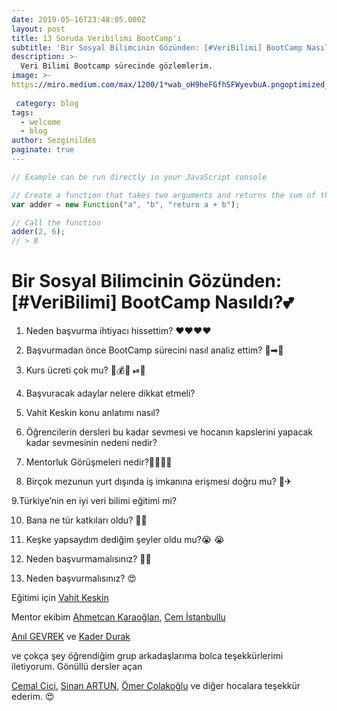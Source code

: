 ```yaml
---
date: 2019-05-16T23:48:05.000Z
layout: post
title: 13 Soruda Veribilimi BootCamp'ı
subtitle: 'Bir Sosyal Bilimcinin Gözünden: [#VeriBilimi] BootCamp Nasıldı?💕'
description: >-
  Veri Bilimi Bootcamp sürecinde gözlemlerim.
image: >-
https://miro.medium.com/max/1200/1*wab_oH9heFGfhSFWyevbuA.pngoptimized_image: 
 
 category: blog
tags:
  - welcome
  - blog
author: Sezginildes
paginate: true
---
```

 

```js
// Example can be run directly in your JavaScript console

// Create a function that takes two arguments and returns the sum of those arguments
var adder = new Function("a", "b", "return a + b");

// Call the function
adder(2, 6);
// > 8
```

# Bir Sosyal Bilimcinin Gözünden: [#VeriBilimi] BootCamp Nasıldı?💕

1. Neden başvurma ihtiyacı hissettim? ❤❤❤❤

2. Başvurmadan önce BootCamp sürecini nasıl analiz ettim? 🔐➡🔑

3. Kurs ücreti çok mu? 💸💰💱 ⏯🧮

4. Başvuracak adaylar nelere dikkat etmeli?

5. Vahit Keskin konu anlatımı nasıl?

6. Öğrencilerin dersleri bu kadar sevmesi ve hocanın kapslerini yapacak kadar sevmesinin nedeni nedir?

7. Mentorluk Görüşmeleri nedir?🤼‍♀️🤼‍♀️

8. Birçok mezunun yurt dışında iş imkanına erişmesi doğru mu? 🛫✈

9.Türkiye’nin en iyi veri bilimi eğitimi mi?

10. Bana ne tür katkıları oldu? 🥈🥉

11. Keşke yapsaydım dediğim şeyler oldu mu?😭 😭

11. Neden başvurmamalısınız? 🤷‍♂

13. Neden başvurmalısınız? 😍

Eğitimi için [Vahit Keskin](https://www.linkedin.com/in/vahitkeskin/)

Mentor ekibim [Ahmetcan Karaoğlan](https://www.linkedin.com/in/ahmetcankaraoglan/), [Cem İstanbullu](https://www.linkedin.com/in/cemistanbullu/)

[Anıl GEVREK](https://www.linkedin.com/in/anilgevrek/) ve [Kader Durak](https://www.linkedin.com/in/kader-durak-058ba0110/)

ve çokça şey öğrendiğim grup arkadaşlarıma bolca teşekkürlerimi iletiyorum. Gönüllü dersler açan

[Cemal Cici](https://www.linkedin.com/in/ACoAABYpjboBDW8PDIt4iTz2ztPWJzEU0T2jyXU), [Sinan ARTUN](https://www.linkedin.com/in/ACoAAAaSiioBIJrSwhDXGxfC22onrZ3nUFZ4F-I), [Ömer Çolakoğlu](https://www.linkedin.com/in/ACoAABPF3MsBjjzerDoNa62oYXjgcU6pneTQEDI) ve diğer hocalara teşekkür ederim. 😍
